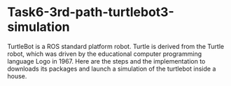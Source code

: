 # Task6-3rd-path-turtlebot3-simulation
TurtleBot is a ROS standard platform robot. Turtle is derived from the Turtle robot, which was driven by the educational computer programming language Logo in 1967. Here are the steps and the implementation to downloads its packages and launch a simulation of the turtlebot inside a house.
